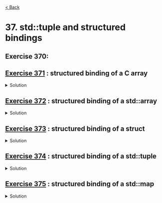 [< Back](README.md)

# 37. std::tuple and structured bindings

## Exercise 370: 

## [Exercise 371][1] : structured binding of a C array

<details>
   <summary>Solution</summary>

```cpp
  auto [x, y, z] = chars;
```
</details>

## [Exercise 372][1] : structured binding of a std::array

<details>
   <summary>Solution</summary>

```cpp
  auto [x, y, z] = chars;
```
</details>

## [Exercise 373][1] : structured binding of a struct

<details>
   <summary>Solution</summary>

```cpp
  auto [xx, yy] = q;
```
</details>

## [Exercise 374][1] : structured binding of a std::tuple

<details>
   <summary>Solution</summary>

```cpp
  auto [xx, yy] = q;
```
</details>

## [Exercise 375][1] : structured binding of a std::map

<details>
   <summary>Solution</summary>

```cpp
  std::pair<std::string, int> low_score = std::make_pair("", std::numeric_limits<int>::max());
  for (const auto & [name, score] : map) {
    static_assert(std::is_same_v<decltype(name), const std::string>);
    static_assert(std::is_same_v<decltype(score), const int>);
    // Find lowest score
    if (score < low_score.second)
      low_score = { name, score };
  }
```
</details>

[1]: 37_exercises.cpp
